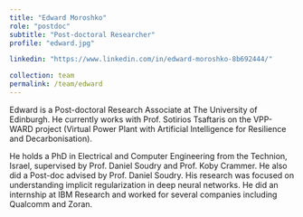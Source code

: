 ```yaml
---
title: "Edward Moroshko"
role: "postdoc"
subtitle: "Post-doctoral Researcher"
profile: "edward.jpg"

linkedin: "https://www.linkedin.com/in/edward-moroshko-8b692444/"

collection: team
permalink: /team/edward
---
```


Edward is a Post-doctoral Research Associate at The University of Edinburgh. He currently works with Prof. Sotirios Tsaftaris on the VPP-WARD project (Virtual Power Plant with Artificial Intelligence for Resilience and Decarbonisation).

He holds a PhD in Electrical and Computer Engineering from the Technion, Israel, supervised by Prof. Daniel Soudry and Prof. Koby Crammer. He also did a Post-doc advised by Prof. Daniel Soudry. His research was focused on understanding implicit regularization in deep neural networks. He did an internship at IBM Research and worked for several companies including Qualcomm and Zoran.
